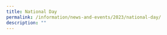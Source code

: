```yaml
---
title: National Day
permalink: /information/news-and-events/2023/national-day/
description: ""
---
```

